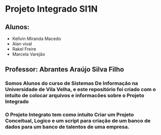# Projeto Integrado SI1N
##  Alunos: 
- Kellvin Miranda Macedo
- Alan vival
- Rakel Freire
- Marcela Varejão
##  Professor: Abrantes Araújo Silva Filho  
### Somos Alunos do curso de Sistemas De Informação na Universidade de Vila Velha, e este repositório foi criado com o intuito de colocar arquivos e informacões sobre o Projeto Integrado 
### O Projeto Integrato tem como intuito Criar um Projeto Conceitual, Logico e um script para criação de um banco de dados para um banco de talentos de uma empresa.

